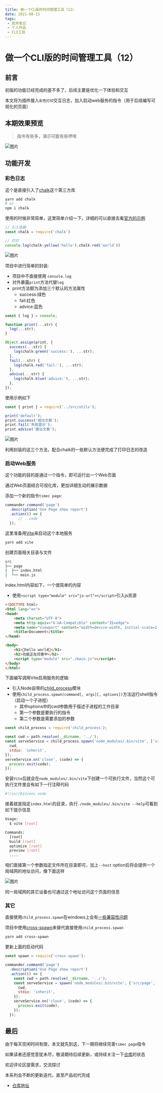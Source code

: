 ```yaml
---
title: 做一个CL版的时间管理工具（12）
date: 2021-08-15
tags:
 - 技术笔记
 - 个人作品
 - CLI工具
---
```

# 做一个CLI版的时间管理工具（12）

## 前言
初版的功能已经完成的差不多了，后续主要是优化一下体验和交互

本文将为插件接入`彩色打印`交互日志，加入启动web服务的指令（用于后续编写可视化的页面）

## 本期效果预览
>指令有些多，演示可能有些啰嗦

![图片](./time-tools-12/MTYyOTAzMzQyMjQ0OQ==timec12.gif?s1=https%3A//img.cdn.sugarat.top/mdImg/MTYyOTAzMzQyMjQ0OQ%3D%3Dtimec12.gif)

## 功能开发
### 彩色日志
这个是直接引入了[chalk](https://github.com/chalk/chalk)这个第三方库

```sh
yarn add chalk
# or
npm i chalk
```

使用的时候非常简单，这里简单介绍一下，详细的可以直接去看[官方的示例](https://github.com/chalk/chalk/blob/main/readme.md)
```js
// 引入依赖
const chalk = require('chalk')

// 打印
console.log(chalk.yellow('hello'),chalk.red('world'))
```
![图片](./time-tools-12/MTYyOTAzMzYyNTg5NQ==629033625895.png)

项目中进行简单的封装:
* 项目中不直接使用 `console.log`
* 对外暴露`print`方法代替`log`
* print方法额为添加三个默认的方法属性
  * success:绿色
  * fail:红色
  * advice:蓝色
```js
const { log } = console;

function print(...str) {
  log(...str);
}

Object.assign(print, {
  success(...str) {
    log(chalk.green('success:'), ...str);
  },
  fail(...str) {
    log(chalk.red('fail:'), ...str);
  },
  advice(...str) {
    log(chalk.blue('advice:'), ...str);
  },
});
```
使用示例如下
```js
const { print } = require('../src/utils');

print('default');
print.success('成功文案');
print.fail('失败提示');
print.advice('建议文案');
```
![图片](./time-tools-12/MTYyOTAzMzkyMDI0Mg==629033920242.png)

利用封装的这三个方法，配合chalk的一些默认方法便完成了打印日志的改造

### 启动Web服务
这个功能的目的是通过一个指令，即可运行出一个Web页面

通过Web页面结合可视化库，更加详细生动的展示数据

添加一个新的指令`timec page`:

```js
commander.command('page')
  .description('Use Page show report')
  .action(() => {
      // ..code
  });
```
这里准备用[Vite](https://vitejs.dev/)来启动这个本地服务

```sh
yarn add vite
```

创建页面相关目录与文件
```sh
src
├── page
|  ├── index.html
|  └── main.js
```
index.html内容如下，一个很简单的内容
* 使用`<script type="module" src="js-url"></script>`引入js资源

```html
<!DOCTYPE html>
<html lang="en">
<head>
    <meta charset="UTF-8">
    <meta http-equiv="X-UA-Compatible" content="IE=edge">
    <meta name="viewport" content="width=device-width, initial-scale=1.0">
    <title>Document</title>
</head>

<body>
    <h1>🚀hello world🚀</h1>
    <h2>功能正在完善中</h2>
    <script type="module" src="./main.js"></script>
</body>
</html>
```
下面编写调用Vite启用服务的逻辑:
* 引入Node自带的[child_process](http://nodejs.cn/api/child_process.html)模块
* 使用`child_process.spawn(command[, args][, options])`方法运行shell指令（启动一个子进程）
  * 其中options中的cwd参数用于描述子进程的工作目录
  * 第一个参数是要执行的指令
  * 第二个参数是需要添加的参数
```js
const child_process = require('child_process');

const cwd = path.resolve(__dirname, '../');
const serveService = child_process.spawn('node_modules/.bin/vite', ['src/page', '--host'], {
  cwd,
  stdio: 'inherit',
});
serveService.on('close', (code) => {
  process.exit(code);
});
```
安装`Vite`后就会在`node_modules/.bin/vite`下创建一个可执行文件，当然这个可执行文件里会有如下一行注释代码

```sh
#!/usr/bin/env node
```

接着就是指定`index.html`的目录，执行`./node_modules/.bin/vite --help`可看到如下提示信息
```sh
Usage:
  $ vite [root]

Commands:
  [root]
  build [root]
  optimize [root]
  preview [root]
  ....
```
咱们直接第一个参数指定文件所在目录即可，加上`--host` option后将会提供一个局域网的地址访问，像下面这样

![图片](./time-tools-12/MTYyOTAzNjc5Nzg4OA==629036797888.png)

同一局域网的其它设备也可通过这个地址访问这个页面的信息

### 其它
直接使用`child_process.spawn`在windows上会有[一些兼容性问题](https://github.com/moxystudio/node-cross-spawn)

项目中使用[cross-spawn](https://github.com/moxystudio/node-cross-spawn)来替代直接使用`child_process.spwan`

```sh
yarn add cross-spawn
```

更新上面的启动代码
```js
const spawn = require('cross-spawn');

commander.command('page')
  .description('Use Page show report')
  .action(() => {
    const cwd = path.resolve(__dirname, '../');
    const serveService = spawn('node_modules/.bin/vite', ['src/page', '--host'], {
      cwd,
      stdio: 'inherit',
    });
    serveService.on('close', (code) => {
      process.exit(code);
    });
  });
```
## 最后
由于每天空闲时间有限，本文就先到这，下一期将继续完善`timec page`指令

如果读者还感觉意犹未尽，敬请期待后续更新，或持续关注一下[仓库](https://github.com/ATQQ/time-control)的状态

欢迎评论区提需求，交流探讨

本系列会不断的更新迭代，直至产品初代完成

* [仓库地址](https://github.com/ATQQ/time-control)

